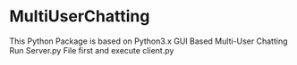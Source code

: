 # MultiUserChatting
This Python Package is based on Python3.x GUI Based Multi-User Chatting
Run Server.py File first and execute client.py
